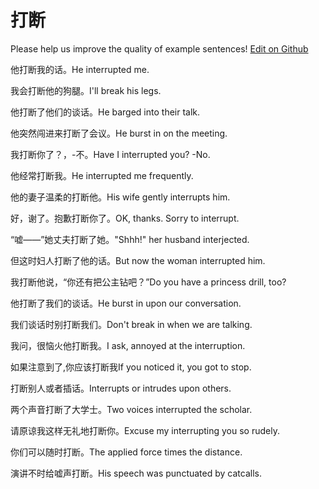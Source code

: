 # 打断

Please help us improve the quality of example sentences! [Edit on Github](https://github.com/jiyushe/jiyu-example-sentence-source/blob/main/chinese/daduan.md)

<p><span class="chinese">他打断我的话。</span><span class="english">He interrupted me.</span></p>

<p><span class="chinese">我会打断他的狗腿。</span><span class="english">I'll break his legs.</span></p>

<p><span class="chinese">他打断了他们的谈话。</span><span class="english">He barged into their talk.</span></p>

<p><span class="chinese">他突然闯进来打断了会议。</span><span class="english">He burst in on the meeting.</span></p>

<p><span class="chinese">我打断你了？，-不。</span><span class="english">Have I interrupted you? -No.</span></p>

<p><span class="chinese">他经常打断我。</span><span class="english">He interrupted me frequently.</span></p>

<p><span class="chinese">他的妻子温柔的打断他。</span><span class="english">His wife gently interrupts him.</span></p>

<p><span class="chinese">好，谢了。抱歉打断你了。</span><span class="english">OK, thanks. Sorry to interrupt.</span></p>

<p><span class="chinese">“嘘——”她丈夫打断了她。</span><span class="english">"Shhh!" her husband interjected.</span></p>

<p><span class="chinese">但这时妇人打断了他的话。</span><span class="english">But now the woman interrupted him.</span></p>

<p><span class="chinese">我打断他说，“你还有把公主钻吧？”</span><span class="english">Do you have a princess drill, too?</span></p>

<p><span class="chinese">他打断了我们的谈话。</span><span class="english">He burst in upon our conversation.</span></p>

<p><span class="chinese">我们谈话时别打断我们。</span><span class="english">Don't break in when we are talking.</span></p>

<p><span class="chinese">我问，很恼火他打断我。</span><span class="english">I ask, annoyed at the interruption.</span></p>

<p><span class="chinese">如果注意到了,你应该打断我</span><span class="english">If you noticed it, you got to stop.</span></p>

<p><span class="chinese">打断别人或者插话。</span><span class="english">Interrupts or intrudes upon others.</span></p>

<p><span class="chinese">两个声音打断了大学士。</span><span class="english">Two voices interrupted the scholar.</span></p>

<p><span class="chinese">请原谅我这样无礼地打断你。</span><span class="english">Excuse my interrupting you so rudely.</span></p>

<p><span class="chinese">你们可以随时打断。</span><span class="english">The applied force times the distance.</span></p>

<p><span class="chinese">演讲不时给嘘声打断。</span><span class="english">His speech was punctuated by catcalls.</span></p>

